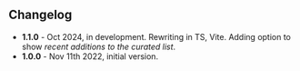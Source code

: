 ## Changelog

- **1.1.0** - Oct 2024, in development. Rewriting in TS, Vite. Adding option to show _recent additions to the curated list_.
- **1.0.0** - Nov 11th 2022, initial version.

